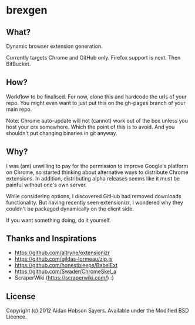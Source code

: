 
brexgen
=======

What?
-----
Dynamic browser extension generation.

Currently targets Chrome and GitHub only. Firefox support is next. Then BitBucket.

How?
----
Workflow to be finalised.
For now, clone this and hardcode the urls of your repo.
You might even want to just put this on the gh-pages branch of your main repo.

Note: Chrome auto-update will not (cannot) work out of the box unless you host
your crx somewhere. Which the point of this is to avoid. And you shouldn't put
changing binaries in git anyway.

Why?
-----
I was (am) unwilling to pay for the permission to improve Google's platform on
Chrome, so started thinking about alternative ways to distribute Chrome
extensions.
In addition, distributing alpha releases seems like it must be painful without
one's own server.

While considering options, I discovered GitHub had removed downloads
functionality. But having recently seen extensionizr, I wondered why they
couldn't be packaged dynamically on the client side.

If you want something doing, do it yourself.

Thanks and Inspirations
-----------------------
* https://github.com/altryne/extensionizr
* https://github.com/gildas-lormeau/zip.js
* https://github.com/honestbleeps/BabelExt
* https://github.com/Swader/ChromeSkel_a
* ScraperWiki (https://scraperwiki.com/) :)

License
-------
Copyright (c) 2012 Aidan Hobson Sayers.
Available under the Modified BSD Licence.
